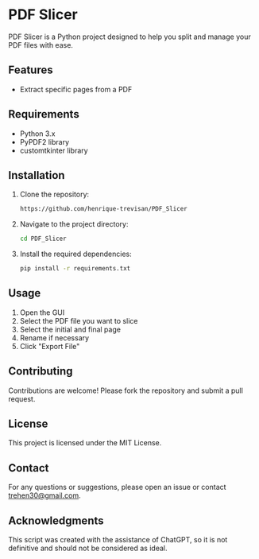 # PDF Slicer

PDF Slicer is a Python project designed to help you split and manage your PDF files with ease.

## Features

- Extract specific pages from a PDF

## Requirements

- Python 3.x
- PyPDF2 library
- customtkinter library

## Installation

1. Clone the repository:
    ```sh
    https://github.com/henrique-trevisan/PDF_Slicer
    ```
2. Navigate to the project directory:
    ```sh
    cd PDF_Slicer
    ```
3. Install the required dependencies:
    ```sh
    pip install -r requirements.txt
    ```

## Usage

1. Open the GUI
2. Select the PDF file you want to slice
3. Select the initial and final page
4. Rename if necessary
5. Click "Export File"

## Contributing

Contributions are welcome! Please fork the repository and submit a pull request.

## License

This project is licensed under the MIT License.

## Contact

For any questions or suggestions, please open an issue or contact trehen30@gmail.com.

## Acknowledgments

This script was created with the assistance of ChatGPT, so it is not definitive and should not be considered as ideal.
